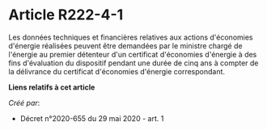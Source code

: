 # Article R222-4-1

Les données techniques et financières relatives aux actions d'économies d'énergie réalisées peuvent être demandées par le
ministre chargé de l'énergie au premier détenteur d'un certificat d'économies d'énergie à des fins d'évaluation du dispositif
pendant une durée de cinq ans à compter de la délivrance du certificat d'économies d'énergie correspondant.

**Liens relatifs à cet article**

_Créé par_:

  - Décret n°2020-655 du 29 mai 2020 - art. 1
